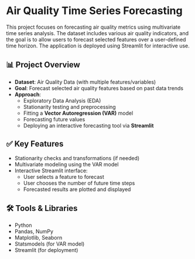 # Air Quality Time Series Forecasting

This project focuses on forecasting air quality metrics using multivariate time series analysis. The dataset includes various air quality indicators, and the goal is to allow users to forecast selected features over a user-defined time horizon. The application is deployed using Streamlit for interactive use.

## 📊 Project Overview

- **Dataset**: Air Quality Data (with multiple features/variables)
- **Goal**: Forecast selected air quality features based on past data trends
- **Approach**:
  - Exploratory Data Analysis (EDA)
  - Stationarity testing and preprocessing
  - Fitting a **Vector Autoregression (VAR)** model
  - Forecasting future values
  - Deploying an interactive forecasting tool via **Streamlit**

## ✅ Key Features

- Stationarity checks and transformations (if needed)
- Multivariate modeling using the VAR model
- Interactive Streamlit interface:
  - User selects a feature to forecast
  - User chooses the number of future time steps
  - Forecasted results are plotted and displayed

## 🛠️ Tools & Libraries

- Python
- Pandas, NumPy
- Matplotlib, Seaborn
- Statsmodels (for VAR model)
- Streamlit (for deployment)


